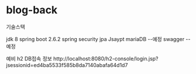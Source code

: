 # blog-back

기술스택

jdk 8
spring boot 2.6.2
spring security
jpa
Jsaypt
mariaDB --예정
swagger --예정

예비 h2 DB접속 정보
http://localhost:8080/h2-console/login.jsp?jsessionid=ed4ba5533f585b8da7140abafa64d1d7